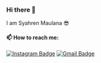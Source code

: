 ### Hi there 👋

I am Syahren Maulana :sunglasses:


#### 📫 How to reach me:
 [![Instagram Badge](https://img.shields.io/badge/-@_nrhys-F44747?style=flat-square&labelColor=F44747&logo=instagram&logoColor=white&link=https://www.instagram.com/_nrhys)](https://www.instagram.com/_nrhys/) [![Gmail Badge](https://img.shields.io/badge/-sfa.asus@gmail.com-c14438?style=flat-square&logo=Gmail&logoColor=white&link=mailto:sfa.asus@gmail.com)](mailto:sfa.asus@gmail.com)
<!--
**nerhays/nerhays** is a ✨ _special_ ✨ repository because its `README.md` (this file) appears on your GitHub profile.

Here are some ideas to get you started:

- 🔭 I’m currently working on ...
- 🌱 I’m currently learning ...
- 👯 I’m looking to collaborate on ...
- 🤔 I’m looking for help with ...
- 💬 Ask me about ...
- 📫 How to reach me: ...
- 😄 Pronouns: ...
- ⚡ Fun fact: ...
-->
